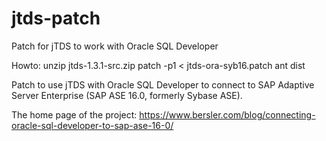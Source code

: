 # jtds-patch
Patch for jTDS to work with Oracle SQL Developer

Howto:
unzip jtds-1.3.1-src.zip
patch -p1 < jtds-ora-syb16.patch
ant dist

Patch to use jTDS with Oracle SQL Developer to connect to SAP Adaptive Server Enterprise (SAP ASE 16.0, formerly Sybase ASE).

The home page of the project: https://www.bersler.com/blog/connecting-oracle-sql-developer-to-sap-ase-16-0/
